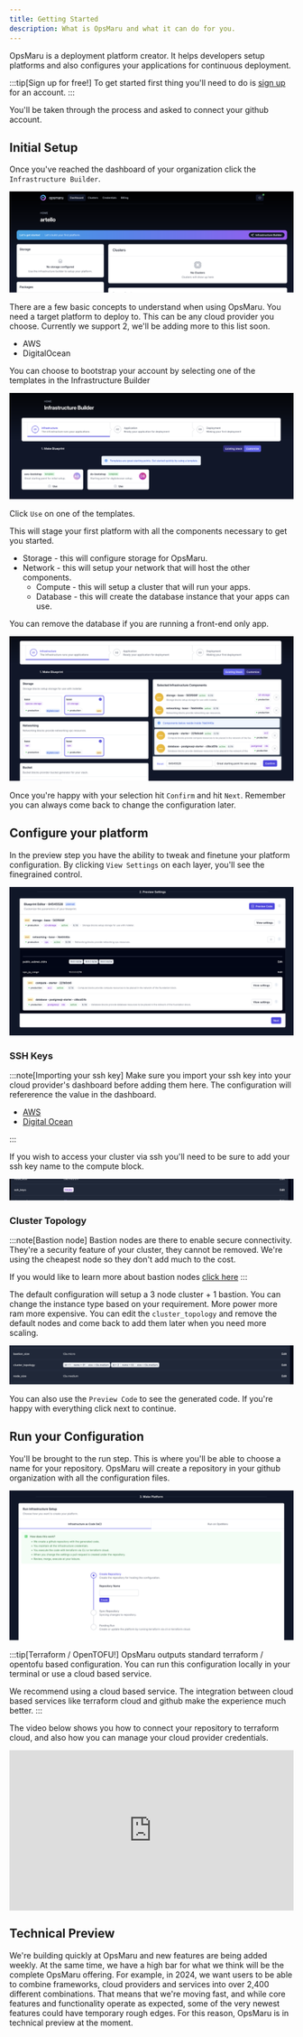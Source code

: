 ```yaml
---
title: Getting Started
description: What is OpsMaru and what it can do for you.
---
```


OpsMaru is a deployment platform creator. It helps developers setup platforms and also configures your applications for continuous deployment.

:::tip[Sign up for free!]
To get started first thing you'll need to do is [sign up](/auth/users/register) for an account.
:::

You'll be taken through the process and asked to connect your github account.

## Initial Setup

Once you've reached the dashboard of your organization click the `Infrastructure Builder`.

![Infrastructure builder template](../../assets/infrastructure-builder/start.png)

There are a few basic concepts to understand when using OpsMaru. You need a target platform to deploy to. This can be any cloud provider you choose. Currently we support 2, we'll be adding more to this list soon.

+ AWS
+ DigitalOcean

You can choose to bootstrap your account by selecting one of the templates in the Infrastructure Builder


![Infrastructure builder template](../../assets/infrastructure-builder/template.png)

Click `Use` on one of the templates.

This will stage your first platform with all the components necessary to get you started.

+ Storage - this will configure storage for OpsMaru.
+ Network - this will setup your network that will host the other components.
  + Compute - this will setup a cluster that will run your apps.
  + Database - this will create the database instance that your apps can use.

You can remove the database if you are running a front-end only app.

![Builder](../../assets/infrastructure-builder/builder.png)

Once you're happy with your selection hit `Confirm` and hit `Next`. Remember you can always come back to change the configuration later.

## Configure your platform

In the preview step you have the ability to tweak and finetune your platform configuration. By clicking `View Settings` on each layer, you'll see the finegrained control.

![Builder](../../assets/infrastructure-builder/preview.png)

### SSH Keys

:::note[Importing your ssh key]
Make sure you import your ssh key into your cloud provider's dashboard before adding them here. The configuration will refererence the value in the dashboard.

+ [AWS](/docs/infrastructure/aws/ssh-keys)
+ [Digital Ocean](/docs/infrastructure/digitalocean/ssh-keys)

:::

If you wish to access your cluster via ssh you'll need to be sure to add your ssh key name to the compute block.

![SSH keys](../../assets/infrastructure-builder/ssh-keys.png)

### Cluster Topology

:::note[Bastion node]
Bastion nodes are there to enable secure connectivity. They're a security feature of your cluster, they cannot be removed. We're using the cheapest node so they don't add much to the cost.

If you would like to learn more about bastion nodes [click here](https://en.wikipedia.org/wiki/Bastion_host)
:::

The default configuration will setup a 3 node cluster + 1 bastion. You can change the instance type based on your requirement. More power more ram more expensive. You can edit the `cluster_topology` and remove the default nodes and come back to add them later when you need more scaling.

![Cluster topology](../../assets/infrastructure-builder/cluster-topology.png)

You can also use the `Preview Code` to see the generated code. If you're happy with everything click next to continue.

## Run your Configuration

You'll be brought to the run step. This is where you'll be able to choose a name for your repository. OpsMaru will create a repository in your github organization with all the configuration files.

![Run configuration](../../assets/infrastructure-builder/run-configuration.png)


:::tip[Terraform / OpenTOFU!]
OpsMaru outputs standard terraform / opentofu based configuration. You can run this configuration locally in your terminal or use a cloud based service.

We recommend using a cloud based service. The integration between cloud based services like terraform cloud and github make the experience much better.
:::

The video below shows you how to connect your repository to terraform cloud, and also how you can manage your cloud provider credentials.

<div style="position: relative; padding-bottom: 56.25%; height: 0;"><iframe src="https://www.loom.com/embed/079bdd740b65437f88b3331edbfb4b6f?sid=ffff90cc-1313-42a9-b075-5dc642f7686f" frameborder="0" webkitallowfullscreen mozallowfullscreen allowfullscreen style="position: absolute; top: 0; left: 0; width: 100%; height: 100%;"></iframe></div>


## Technical Preview
We're building quickly at OpsMaru and new features are being added weekly. At the same time, we have a high bar for what we think will be the complete OpsMaru offering. For example, in 2024, we want users to be able to combine frameworks, cloud providers and services into over 2,400 different combinations. That means that we're moving fast, and while core features and functionality operate as expected, some of the very newest features could have temporary rough edges. For this reason, OpsMaru is in technical preview at the moment.
